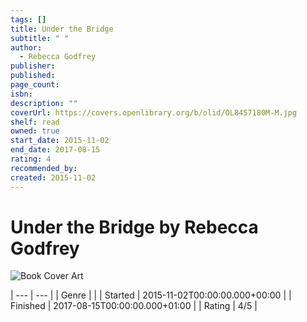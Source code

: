 ```yaml
---
tags: []
title: Under the Bridge
subtitle: " "
author:
  - Rebecca Godfrey
publisher: 
published: 
page_count: 
isbn: 
description: ""
coverUrl: https://covers.openlibrary.org/b/olid/OL8457180M-M.jpg
shelf: read
owned: true
start_date: 2015-11-02
end_date: 2017-08-15
rating: 4
recommended_by: 
created: 2015-11-02
---
```


# Under the Bridge by Rebecca Godfrey

![Book Cover Art](https://covers.openlibrary.org/b/olid/OL8457180M-M.jpg)


| --- | --- |
| Genre |  |
| Started | 2015-11-02T00:00:00.000+00:00 |
| Finished | 2017-08-15T00:00:00.000+01:00 |
| Rating | 4/5 |

